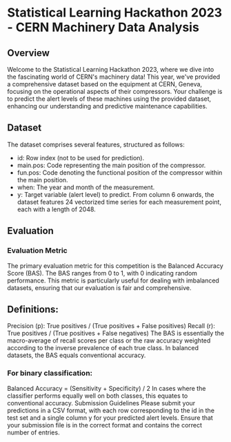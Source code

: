 # Statistical Learning Hackathon 2023 - CERN Machinery Data Analysis
## Overview
Welcome to the Statistical Learning Hackathon 2023, where we dive into the fascinating world of CERN's machinery data! This year, we've provided a comprehensive dataset based on the equipment at CERN, Geneva, focusing on the operational aspects of their compressors. Your challenge is to predict the alert levels of these machines using the provided dataset, enhancing our understanding and predictive maintenance capabilities.

## Dataset
The dataset comprises several features, structured as follows:

- id: Row index (not to be used for prediction).
- main.pos: Code representing the main position of the compressor.
- fun.pos: Code denoting the functional position of the compressor within the main position.
- when: The year and month of the measurement.
- y: Target variable (alert level) to predict.
From column 6 onwards, the dataset features 24 vectorized time series for each measurement point, each with a length of 2048.

## Evaluation
### Evaluation Metric
The primary evaluation metric for this competition is the Balanced Accuracy Score (BAS). The BAS ranges from 0 to 1, with 0 indicating random performance. This metric is particularly useful for dealing with imbalanced datasets, ensuring that our evaluation is fair and comprehensive.

## Definitions:
Precision (p): True positives / (True positives + False positives)
Recall (r): True positives / (True positives + False negatives)
The BAS is essentially the macro-average of recall scores per class or the raw accuracy weighted according to the inverse prevalence of each true class. In balanced datasets, the BAS equals conventional accuracy.

### For binary classification:

Balanced Accuracy = (Sensitivity + Specificity) / 2
In cases where the classifier performs equally well on both classes, this equates to conventional accuracy.
Submission Guidelines
Please submit your predictions in a CSV format, with each row corresponding to the id in the test set and a single column y for your predicted alert levels. Ensure that your submission file is in the correct format and contains the correct number of entries.

